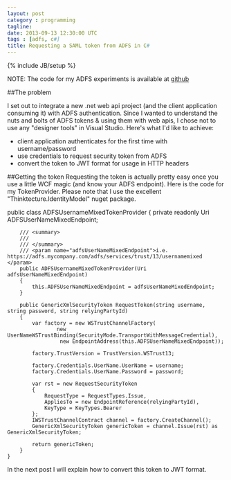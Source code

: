 ```yaml
---
layout: post
category : programming
tagline:
date: 2013-09-13 12:30:00 UTC 
tags : [adfs, c#]
title: Requesting a SAML token from ADFS in C#
---
```

{% include JB/setup %}

NOTE: The code for my ADFS experiments is available at [github](https://github.com/hoetz/ADFSTokenPlayground)


##The problem

I set out to integrate a new .net web api project (and the client application consuming it) with ADFS authentication. Since I wanted to understand
the nuts and bolts of ADFS tokens & using them with web apis, I chose not to use any "designer tools" in Visual Studio.
Here's what I'd like to achieve:

- client application authenticates for the first time with username/password
- use credentials to request security token from ADFS
- convert the token to JWT format for usage in HTTP headers

##Getting the token
Requesting the token is actually pretty easy once you use a little WCF magic (and know your ADFS endpoint).
Here is the code for my TokenProvider. Please note that I use the excellent "Thinktecture.IdentityModel" nuget package.


public class ADFSUsernameMixedTokenProvider
    {
        private readonly Uri ADFSUserNameMixedEndpoint;

        /// <summary>
        ///
        /// </summary>
        /// <param name="adfsUserNameMixedEndpoint">i.e. https://adfs.mycompany.com/adfs/services/trust/13/usernamemixed </param>
        public ADFSUsernameMixedTokenProvider(Uri adfsUserNameMixedEndpoint)
        {
            this.ADFSUserNameMixedEndpoint = adfsUserNameMixedEndpoint;
        }

        public GenericXmlSecurityToken RequestToken(string username, string password, string relyingPartyId)
        {
            var factory = new WSTrustChannelFactory(
                    new UserNameWSTrustBinding(SecurityMode.TransportWithMessageCredential),
                     new EndpointAddress(this.ADFSUserNameMixedEndpoint));

            factory.TrustVersion = TrustVersion.WSTrust13;

            factory.Credentials.UserName.UserName = username;
            factory.Credentials.UserName.Password = password;

            var rst = new RequestSecurityToken
            {
                RequestType = RequestTypes.Issue,
                AppliesTo = new EndpointReference(relyingPartyId),
                KeyType = KeyTypes.Bearer
            };
            IWSTrustChannelContract channel = factory.CreateChannel();
            GenericXmlSecurityToken genericToken = channel.Issue(rst) as GenericXmlSecurityToken;

            return genericToken;
        }
    }


In the next post I will explain how to convert this token to JWT format.
